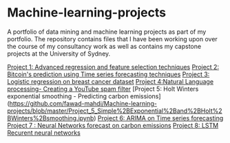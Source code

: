 # Machine-learning-projects
A portfolio of data mining and machine learning projects as part of my portfolio. The repository contains files that I have been working upon over the course of my consultancy work as well as contains my capstone projects at the University of Sydney. 

[Project 1: Advanced regression and feature selection techniques](https://github.com/fawad-mahdi/Machine-learning-projects/blob/master/Project_1_Advanced_regression.py)
[Project 2: Bitcoin's prediction using Time series forecasting techniques](https://github.com/fawad-mahdi/Machine-learning-projects/blob/master/Bitcoin%2BSARIMAX%2BARIMA-%2BMonthly%2B.ipynb)
[Project 3: Logistic regression on breast cancer dataset](https://github.com/fawad-mahdi/Machine-learning-projects/blob/master/Project_3_Logistic_regression_breast_cancer.py)
[Project 4:Natural Language processing- Creating a YouTube spam filter](https://github.com/fawad-mahdi/Machine-learning-projects/blob/master/Project_4_Natural_lanuage_processing_youtubespamfilter.ipynb)
[Project 5: Holt Winters exponential smoothing - Predicting carbon emissions] (https://github.com/fawad-mahdi/Machine-learning-projects/blob/master/Project_5_Simple%2BExponential%2Band%2BHolt%2BWinters%2Bsmoothing.ipynb)
[Project 6: ARIMA on Time series forecasting](https://github.com/fawad-mahdi/Machine-learning-projects/blob/master/Project_6_ARIMA_Co2_emission_forecast.ipynb)
[Project 7 : Neural Networks forecast on carbon emissions](https://github.com/fawad-mahdi/Machine-learning-projects/blob/master/Project_7_Co2_emissions_Neural_network_forecasting.ipynb)
[Project 8: LSTM Recurent neural networks](https://github.com/fawad-mahdi/Machine-learning-projects/blob/master/Project_8_LSTM_Co2_emission_forecast.ipynb)


